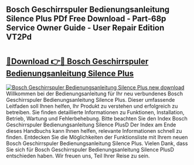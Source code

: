 ## Bosch Geschirrspuler Bedienungsanleitung Silence Plus PDf Free Download - Part-68p Service Owner Guide - User Repair Edition VT2Pd

# <h2><a href="http://df5hwmi.blite.top/?on=Bosch+Geschirrspuler+Bedienungsanleitung+Silence+Plus">🔗Download 👉🔴 Bosch Geschirrspuler Bedienungsanleitung Silence Plus</a></h2>

[![Bosch Geschirrspuler Bedienungsanleitung Silence Plus new download](https://i.imgur.com/lujVjoI.png)](http://df5hwmi.blite.top/?on=Bosch+Geschirrspuler+Bedienungsanleitung+Silence+Plus)
Willkommen bei der Bedienungsanleitung für Ihr neu verbundenes Bosch Geschirrspuler Bedienungsanleitung Silence Plus. Dieser umfassende Leitfaden soll Ihnen helfen, Ihr Produkt zu verstehen und erfolgreich zu betreiben. Sie finden detaillierte Informationen zu Funktionen, Installation, Betrieb, Wartung und Fehlerbehebung. Bitte beachten Sie den Index Bosch Geschirrspuler Bedienungsanleitung Silence PlusD Der Index am Ende dieses Handbuchs kann Ihnen helfen, relevante Informationen schnell zu finden. Entdecken Sie die Möglichkeiten der Funktionsliste mit Ihrem neuen Bosch Geschirrspuler Bedienungsanleitung Silence Plus. Vielen Dank, dass Sie sich für Bosch Geschirrspuler Bedienungsanleitung Silence PlusD entschieden haben. Wir freuen uns, Teil Ihrer Reise zu sein.
